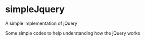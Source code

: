# simpleJquery
A simple implementation of jQuery

Some simple codes to help understanding how the jQuery works

